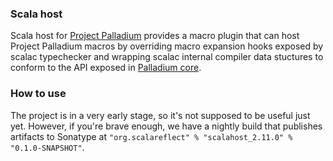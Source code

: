 ### Scala host

Scala host for [Project Palladium](http://scalamacros.org/news/2014/03/02/project-palladium.html) provides a
macro plugin that can host Project Palladium macros by overriding macro expansion hooks exposed
by scalac typechecker and wrapping scalac internal compiler data stuctures to conform to the API exposed in
[Palladium core](https://github.com/scalareflect/core).

### How to use

The project is in a very early stage, so it's not supposed to be useful just yet. However, if you're brave enough, we have a nightly build that publishes artifacts to Sonatype at `"org.scalareflect" % "scalahost_2.11.0" % "0.1.0-SNAPSHOT"`.